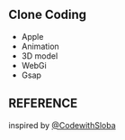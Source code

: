 ## Clone Coding
- Apple
- Animation
- 3D model
- WebGi
- Gsap

## REFERENCE
inspired by [@CodewithSloba](https://www.youtube.com/@CodewithSloba)
